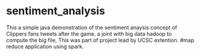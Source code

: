 # sentiment_analysis

This a simple java demonstration of the sentiment anaysis concept of Clippers fans tweets after the game.
a joint with big data hadoop to compute the big file, This was part of project lead by UCSC extention. 
#map reduce application using spark.

